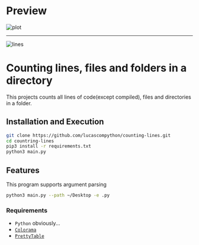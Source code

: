 # Preview
![plot](https://cdn.discordapp.com/attachments/626449728988774401/917097656319357028/unknown.png "Image")

---
![lines](https://img.shields.io/tokei/lines/github/lucascompython/counting-lines)
# Counting lines, files and folders in a directory 

This projects counts all lines of code(except compiled), files and directories in a folder.

## Installation and Execution 
```sh
git clone https://github.com/lucascompython/counting-lines.git
cd countring-lines
pip3 install -r requirements.txt
python3 main.py
```
## Features

This program supports argument parsing
```sh
python3 main.py --path ~/Desktop -e .py
```
### Requirements

- `Python` obviously...
- [`Colorama`](https://pypi.org/project/colorama/)
- [`PrettyTable`](https://pypi.org/project/prettytable/)

